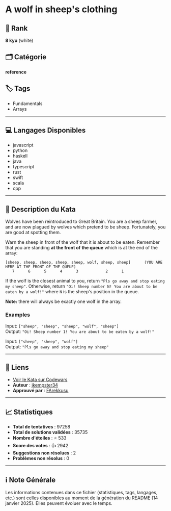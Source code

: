 # A wolf in sheep's clothing

## 🏅 Rank
**8 kyu** (white)

## 🗂️ Catégorie
**reference**

## 🏷️ Tags
- Fundamentals
- Arrays

---

## 💻 Langages Disponibles
- javascript
- python
- haskell
- java
- typescript
- rust
- swift
- scala
- cpp

---

## 📜 Description du Kata

Wolves have been reintroduced to Great Britain. You are a sheep farmer, and are now plagued by wolves which pretend to be sheep. Fortunately, you are good at spotting them. 

Warn the sheep in front of the wolf that it is about to be eaten. Remember that you are standing **at the front of the queue** which is at the end of the array:

```
[sheep, sheep, sheep, sheep, sheep, wolf, sheep, sheep]      (YOU ARE HERE AT THE FRONT OF THE QUEUE)
   7      6      5      4      3            2      1
```

If the wolf is the closest animal to you, return `"Pls go away and stop eating my sheep"`. Otherwise, return `"Oi! Sheep number N! You are about to be eaten by a wolf!"` where `N` is the sheep's position in the queue.

**Note:** there will always be exactly one wolf in the array.

### Examples

Input: `["sheep", "sheep", "sheep", "wolf", "sheep"]`  
Output: `"Oi! Sheep number 1! You are about to be eaten by a wolf!"`

Input: `["sheep", "sheep", "wolf"]`  
Output: `"Pls go away and stop eating my sheep"`


---

## 🔗 Liens
- [Voir le Kata sur Codewars](https://www.codewars.com/kata/5c8bfa44b9d1192e1ebd3d15)
- **Auteur** : [jkempster34](https://www.codewars.com/users/jkempster34)
- **Approuvé par** : [FArekkusu](https://www.codewars.com/users/FArekkusu)

---

## 📈 Statistiques
- **Total de tentatives** : 97258
- **Total de solutions validées** : 35735
- **Nombre d'étoiles** : ⭐ 533
- **Score des votes** : 👍 2942
- **Suggestions non résolues** : 2
- **Problèmes non résolus** : 0

---

## ℹ️ Note Générale
Les informations contenues dans ce fichier (statistiques, tags, langages, etc.) sont celles disponibles au moment de la génération du README (14 janvier 2025). Elles peuvent évoluer avec le temps.
